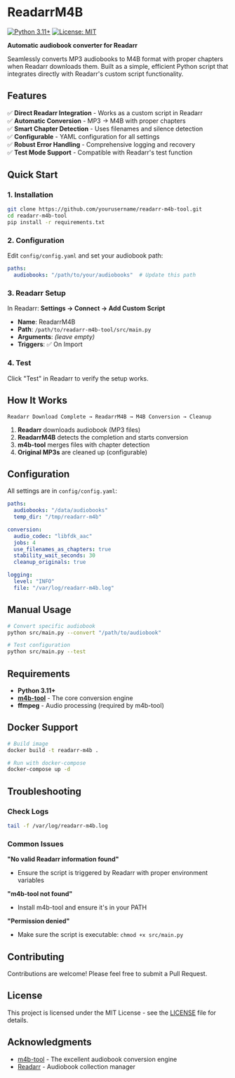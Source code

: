 # ReadarrM4B

[![Python 3.11+](https://img.shields.io/badge/python-3.11+-blue.svg)](https://www.python.org/downloads/)
[![License: MIT](https://img.shields.io/badge/License-MIT-yellow.svg)](https://opensource.org/licenses/MIT)

**Automatic audiobook converter for Readarr**

Seamlessly converts MP3 audiobooks to M4B format with proper chapters when Readarr downloads them. Built as a simple, efficient Python script that integrates directly with Readarr's custom script functionality.

## Features

✅ **Direct Readarr Integration** - Works as a custom script in Readarr  
✅ **Automatic Conversion** - MP3 → M4B with proper chapters  
✅ **Smart Chapter Detection** - Uses filenames and silence detection  
✅ **Configurable** - YAML configuration for all settings  
✅ **Robust Error Handling** - Comprehensive logging and recovery  
✅ **Test Mode Support** - Compatible with Readarr's test function  

## Quick Start

### 1. Installation

```bash
git clone https://github.com/yourusername/readarr-m4b-tool.git
cd readarr-m4b-tool
pip install -r requirements.txt
```

### 2. Configuration

Edit `config/config.yaml` and set your audiobook path:

```yaml
paths:
  audiobooks: "/path/to/your/audiobooks"  # Update this path
```

### 3. Readarr Setup

In Readarr: **Settings → Connect → Add Custom Script**

- **Name**: ReadarrM4B
- **Path**: `/path/to/readarr-m4b-tool/src/main.py`
- **Arguments**: *(leave empty)*
- **Triggers**: ✅ On Import

### 4. Test

Click "Test" in Readarr to verify the setup works.

## How It Works

```
Readarr Download Complete → ReadarrM4B → M4B Conversion → Cleanup
```

1. **Readarr** downloads audiobook (MP3 files)
2. **ReadarrM4B** detects the completion and starts conversion
3. **m4b-tool** merges files with chapter detection
4. **Original MP3s** are cleaned up (configurable)

## Configuration

All settings are in `config/config.yaml`:

```yaml
paths:
  audiobooks: "/data/audiobooks"
  temp_dir: "/tmp/readarr-m4b"

conversion:
  audio_codec: "libfdk_aac"
  jobs: 4
  use_filenames_as_chapters: true
  stability_wait_seconds: 30
  cleanup_originals: true

logging:
  level: "INFO"
  file: "/var/log/readarr-m4b.log"
```

## Manual Usage

```bash
# Convert specific audiobook
python src/main.py --convert "/path/to/audiobook"

# Test configuration
python src/main.py --test
```

## Requirements

- **Python 3.11+**
- **[m4b-tool](https://github.com/sandreas/m4b-tool)** - The core conversion engine
- **ffmpeg** - Audio processing (required by m4b-tool)

## Docker Support

```bash
# Build image
docker build -t readarr-m4b .

# Run with docker-compose
docker-compose up -d
```

## Troubleshooting

### Check Logs
```bash
tail -f /var/log/readarr-m4b.log
```

### Common Issues

**"No valid Readarr information found"**
- Ensure the script is triggered by Readarr with proper environment variables

**"m4b-tool not found"**
- Install m4b-tool and ensure it's in your PATH

**"Permission denied"**
- Make sure the script is executable: `chmod +x src/main.py`

## Contributing

Contributions are welcome! Please feel free to submit a Pull Request.

## License

This project is licensed under the MIT License - see the [LICENSE](LICENSE) file for details.

## Acknowledgments

- [m4b-tool](https://github.com/sandreas/m4b-tool) - The excellent audiobook conversion engine
- [Readarr](https://github.com/Readarr/Readarr) - Audiobook collection manager 